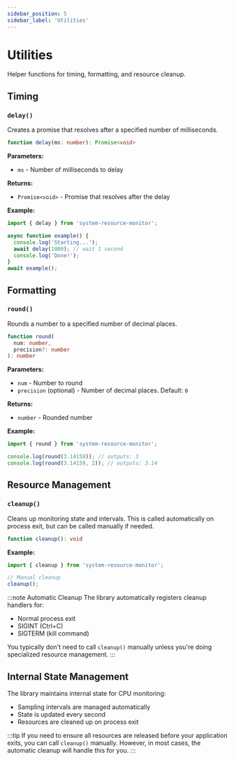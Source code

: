 ```yaml
---
sidebar_position: 5
sidebar_label: 'Utilities'
---
```


# Utilities

Helper functions for timing, formatting, and resource cleanup.

## Timing

### `delay()`

Creates a promise that resolves after a specified number of milliseconds.

```typescript
function delay(ms: number): Promise<void>
```

**Parameters:**
- `ms` - Number of milliseconds to delay

**Returns:**
- `Promise<void>` - Promise that resolves after the delay

**Example:**
```javascript
import { delay } from 'system-resource-monitor';

async function example() {
  console.log('Starting...');
  await delay(1000); // wait 1 second
  console.log('Done!');
}
await example();
```

## Formatting

### `round()`

Rounds a number to a specified number of decimal places.

```typescript
function round(
  num: number,
  precision?: number
): number
```

**Parameters:**
- `num` - Number to round
- `precision` (optional) - Number of decimal places. Default: `0`

**Returns:**
- `number` - Rounded number

**Example:**
```javascript
import { round } from 'system-resource-monitor';

console.log(round(3.14159)); // outputs: 3
console.log(round(3.14159, 2)); // outputs: 3.14
```

## Resource Management

### `cleanup()`

Cleans up monitoring state and intervals. This is called automatically on process exit, but can be called manually if needed.

```typescript
function cleanup(): void
```

**Example:**
```javascript
import { cleanup } from 'system-resource-monitor';

// Manual cleanup
cleanup();
```

:::note Automatic Cleanup
The library automatically registers cleanup handlers for:
- Normal process exit
- SIGINT (Ctrl+C)
- SIGTERM (kill command)

You typically don't need to call `cleanup()` manually unless you're doing specialized resource management.
:::

## Internal State Management

The library maintains internal state for CPU monitoring:
- Sampling intervals are managed automatically
- State is updated every second
- Resources are cleaned up on process exit

:::tip
If you need to ensure all resources are released before your application exits, you can call `cleanup()` manually. However, in most cases, the automatic cleanup will handle this for you.
:::
